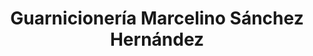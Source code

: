 ---
title: "Guarnicionería Marcelino Sánchez Hernández"
url: /san-martin-del-castanar/guarnicioneria-marcelino-sanchez-hernandez/
shop: regalo
---